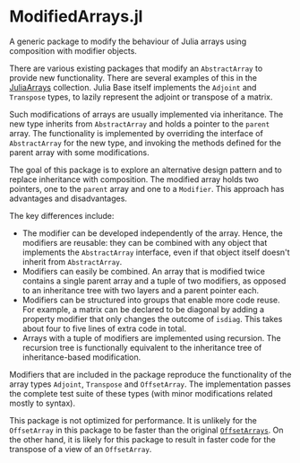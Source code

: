 # ModifiedArrays.jl
A generic package to modify the behaviour of Julia arrays using composition with modifier objects.

There are various existing packages that modify an `AbstractArray` to provide new functionality. There are several examples of this in the [JuliaArrays](https://github.com/JuliaArrays) collection. Julia Base itself implements the `Adjoint` and `Transpose` types, to lazily represent the adjoint or transpose of a matrix.

Such modifications of arrays are usually implemented via inheritance. The new type inherits from `AbstractArray` and holds a pointer to the `parent` array. The functionality is implemented by overriding the interface of `AbstractArray` for the new type, and invoking the methods defined for the parent array with some modifications.

The goal of this package is to explore an alternative design pattern and to replace inheritance with composition. The modified array holds two pointers, one to the `parent` array and one to a `Modifier`. This approach has advantages and disadvantages.

The key differences include:

- The modifier can be developed independently of the array. Hence, the modifiers are reusable: they can be combined with any object that implements the `AbstractArray` interface, even if that object itself doesn't inherit from `AbstractArray`.
- Modifiers can easily be combined. An array that is modified twice contains a single parent array and a tuple of two modifiers, as opposed to an inheritance tree with two layers and a parent pointer each.
- Modifiers can be structured into groups that enable more code reuse. For example, a matrix can be declared to be diagonal by adding a property modifier that only changes the outcome of `isdiag`. This takes about four to five lines of extra code in total.
- Arrays with a tuple of modifiers are implemented using recursion. The recursion tree is functionally equivalent to the inheritance tree of inheritance-based modification.

Modifiers that are included in the package reproduce the functionality of the array types `Adjoint`, `Transpose` and `OffsetArray`. The implementation passes the complete test suite of these types (with minor modifications related mostly to syntax).

This package is not optimized for performance. It is unlikely for the `OffsetArray` in this package to be faster than the original [`OffsetArrays`](https://github.com/JuliaArrays/OffsetArrays.jl). On the other hand, it is likely for this package to result in faster code for the transpose of a view of an `OffsetArray`.
